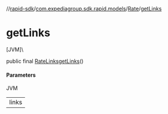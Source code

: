 //[rapid-sdk](../../../index.md)/[com.expediagroup.sdk.rapid.models](../index.md)/[Rate](index.md)/[getLinks](get-links.md)

# getLinks

[JVM]\

public final [RateLinks](../-rate-links/index.md)[getLinks](get-links.md)()

#### Parameters

JVM

| |
|---|
| links |

